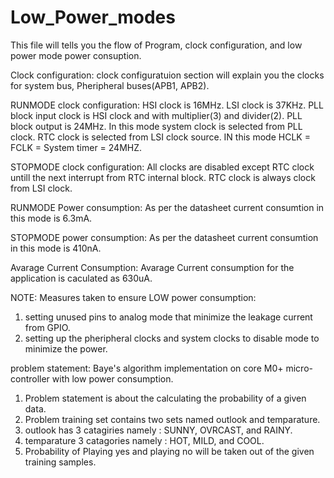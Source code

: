 # Low_Power_modes

This file will tells you the flow of Program, clock configuration, and low power mode power consuption.

Clock configuration:
clock configuratuion section will explain you the clocks for system bus, Pheripheral buses(APB1, APB2).

RUNMODE clock configuration:
HSI clock is 16MHz.
LSI clock is 37KHz.
PLL block input clock is HSI clock and with multiplier(3) and divider(2). PLL block output is 24MHz.
In this mode system clock is selected from PLL clock.
RTC clock is selected from LSI clock source.
IN this mode HCLK = FCLK = System timer = 24MHZ.

STOPMODE clock configuration:
All clocks are disabled except RTC clock untill the next interrupt from RTC internal block. RTC clock is always clock from LSI clock.
 
RUNMODE Power consumption:
As per the datasheet current consumtion in this mode is 6.3mA. 

STOPMODE power consumption:
As per the datasheet current consumtion in this mode is 410nA.

Avarage Current Consumption:
Avarage Current consumption for the application is caculated as 630uA.


NOTE: 
Measures taken to ensure LOW power consumption:
1. setting unused pins to analog mode that minimize the leakage current from GPIO.
2. setting up the pheripheral clocks and system clocks to disable mode to minimize the power.


problem statement:
Baye's algorithm implementation on core M0+ micro-controller with low power consumption.
1. Problem statement is about the calculating the probability of a given data.
2. Problem training set contains two sets named outlook and temparature.
3. outlook has 3 catagiries namely : SUNNY, OVRCAST, and RAINY.
4. temparature 3 catagories namely : HOT, MILD, and COOL.
5. Probability of Playing yes and playing no will be taken out of the given training samples.




